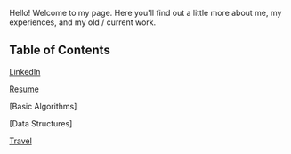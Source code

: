 Hello! Welcome to my page. Here you'll find out a little more about me, my experiences, and my old / current work.

## Table of Contents

[LinkedIn](https://www.linkedin.com/in/tracy-d-362180129/)

[Resume](https://tdong185.github.io/home/resume)

[Basic Algorithms]

[Data Structures]

[Travel](https://tdong185.github.io/home/travel)
